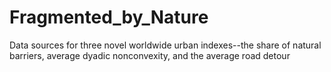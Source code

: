 # Fragmented_by_Nature
Data sources for three novel worldwide urban indexes--the share of natural barriers, average dyadic nonconvexity, and the average road detour
